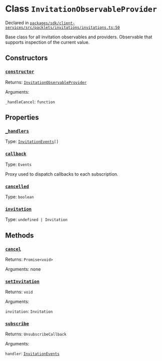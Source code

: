 # Class `InvitationObservableProvider`
Declared in [`packages/sdk/client-services/src/packlets/invitations/invitations.ts:50`](https://github.com/dxos/protocols/blob/main/packages/sdk/client-services/src/packlets/invitations/invitations.ts#L50)


Base class for all invitation observables and providers.
Observable that supports inspection of the current value.

## Constructors
### [`constructor`]()


Returns: [`InvitationObservableProvider`](/api/@dxos/client-services/classes/InvitationObservableProvider)

Arguments: 

`_handleCancel`: `function`

## Properties
### [`_handlers`]()
Type: [`InvitationEvents`](/api/@dxos/client-services/interfaces/InvitationEvents)`[]`
### [`callback`]()
Type: `Events`

Proxy used to dispatch callbacks to each subscription.
### [`cancelled`]()
Type: `boolean`
### [`invitation`](https://github.com/dxos/protocols/blob/main/packages/sdk/client-services/src/packlets/invitations/invitations.ts#L56)
Type: `undefined | Invitation`

## Methods
### [`cancel`]()


Returns: `Promise<void>`

Arguments: none
### [`setInvitation`](https://github.com/dxos/protocols/blob/main/packages/sdk/client-services/src/packlets/invitations/invitations.ts#L60)


Returns: `void`

Arguments: 

`invitation`: `Invitation`
### [`subscribe`]()


Returns: `UnsubscribeCallback`

Arguments: 

`handler`: [`InvitationEvents`](/api/@dxos/client-services/interfaces/InvitationEvents)